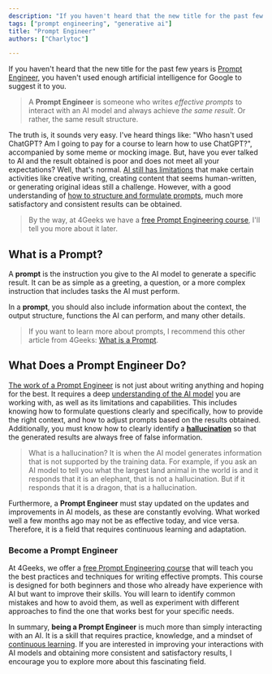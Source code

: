 ```yaml
---
description: "If you haven't heard that the new title for the past few years is 'Prompt Engineer', you haven't used enough artificial intelligence for Google to suggest it to you."
tags: ["prompt engineering", "generative ai"]
title: "Prompt Engineer"
authors: ["Charlytoc"]

---
```


If you haven't heard that the new title for the past few years is [Prompt Engineer](https://en.wikipedia.org/wiki/Prompt_engineering), you haven't used enough artificial intelligence for Google to suggest it to you.

> A **Prompt Engineer** is someone who writes *effective prompts* to interact with an AI model and always achieve *the same result*. Or rather, the same result structure.

The truth is, it sounds very easy. I've heard things like: "Who hasn't used ChatGPT? Am I going to pay for a course to learn how to use ChatGPT?", accompanied by some meme or mocking image. But, have you ever talked to AI and the result obtained is poor and does not meet all your expectations? Well, that's normal. [AI still has limitations](https://www.simplilearn.com/advantages-and-disadvantages-of-artificial-intelligence-article#:~:text=The%20drawbacks%20of%20AI%20include,human%2Dlike%20creativity%20and%20empathy.) that make certain activities like creative writing, creating content that seems human-written, or generating original ideas still a challenge. However, with a good understanding of [how to structure and formulate prompts](https://4geeks.com/en/lesson/prompt-engineering-for-beginners), much more satisfactory and consistent results can be obtained.

> By the way, at 4Geeks we have a [free Prompt Engineering course](https://4geeks.com/interactive-exercise/prompt-engineering-exercise-course), I'll tell you more about it later.

## What is a Prompt?

A **prompt** is the instruction you give to the AI model to generate a specific result. It can be as simple as a greeting, a question, or a more complex instruction that includes tasks the AI must perform.

In a **prompt**, you should also include information about the context, the output structure, functions the AI can perform, and many other details.

> If you want to learn more about prompts, I recommend this other article from 4Geeks: [What is a Prompt](https://4geeks.com/en/lesson/what-is-a-prompt).

## What Does a Prompt Engineer Do?

[The work of a Prompt Engineer](https://4geeks.com/lesson/how-to-become-a-prompt-engineer) is not just about writing anything and hoping for the best. It requires a deep [understanding of the AI model](https://www.ibm.com/topics/ai-model) you are working with, as well as its limitations and capabilities. This includes knowing how to formulate questions clearly and specifically, how to provide the right context, and how to adjust prompts based on the results obtained. Additionally, you must know how to clearly identify a **[hallucination](https://www.ibm.com/topics/ai-hallucinations)** so that the generated results are always free of false information.

> What is a hallucination? It is when the AI model generates information that is not supported by the training data. For example, if you ask an AI model to tell you what the largest land animal in the world is and it responds that it is an elephant, that is not a hallucination. But if it responds that it is a dragon, that is a hallucination.

Furthermore, a **Prompt Engineer** must stay updated on the updates and improvements in AI models, as these are constantly evolving. What worked well a few months ago may not be as effective today, and vice versa. Therefore, it is a field that requires continuous learning and adaptation.

### Become a Prompt Engineer

At 4Geeks, we offer a [free Prompt Engineering course](https://4geeks.com/interactive-exercise/prompt-engineering-exercise-course) that will teach you the best practices and techniques for writing effective prompts. This course is designed for both beginners and those who already have experience with AI but want to improve their skills. You will learn to identify common mistakes and how to avoid them, as well as experiment with different approaches to find the one that works best for your specific needs.

In summary, **being a Prompt Engineer** is much more than simply interacting with an AI. It is a skill that requires practice, knowledge, and a mindset of [continuous learning](https://www.techtarget.com/whatis/definition/continuous-learning). If you are interested in improving your interactions with AI models and obtaining more consistent and satisfactory results, I encourage you to explore more about this fascinating field.